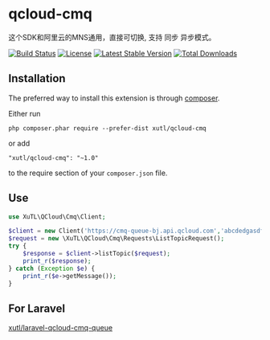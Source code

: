 # qcloud-cmq

这个SDK和阿里云的MNS通用，直接可切换,
支持 同步 异步模式。

[![Build Status](https://travis-ci.org/xutl/qcloud-cmq.svg?branch=master)](https://travis-ci.org/xutl/qcloud-cmq)
[![License](https://poser.pugx.org/xutl/qcloud-cmq/license.svg)](https://packagist.org/packages/xutl/qcloud-cmq)
[![Latest Stable Version](https://poser.pugx.org/xutl/qcloud-cmq/v/stable.png)](https://packagist.org/packages/xutl/qcloud-cmq)
[![Total Downloads](https://poser.pugx.org/xutl/qcloud-cmq/downloads.png)](https://packagist.org/packages/xutl/qcloud-cmq)
## Installation

The preferred way to install this extension is through [composer](http://getcomposer.org/download/).

Either run

```
php composer.phar require --prefer-dist xutl/qcloud-cmq
```

or add

```
"xutl/qcloud-cmq": "~1.0"
```

to the require section of your `composer.json` file.

## Use

```php
use XuTL\QCloud\Cmq\Client;

$client = new Client('https://cmq-queue-bj.api.qcloud.com','abcdedgasdf','abcdedgasdf');
$request = new \XuTL\QCloud\Cmq\Requests\ListTopicRequest();
try {
    $response = $client->listTopic($request);
    print_r($response);
} catch (Exception $e) {
    print_r($e->getMessage());
}

```

## For Laravel

[xutl/laravel-qcloud-cmq-queue](https://github.com/xutl/laravel-qcloud-cmq-queue)


